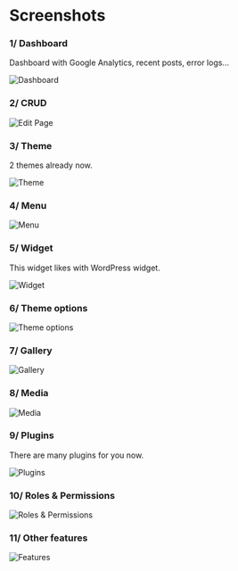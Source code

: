 # Screenshots

### 1/ Dashboard
Dashboard with Google Analytics, recent posts, error logs...

![Dashboard](https://laravel-cms.gistensal.com/storage/uploads/1/docs/screenshots/dashboard.png)

### 2/ CRUD

![Edit Page](https://laravel-cms.gistensal.com/storage/uploads/1/docs/screenshots/edit-page.png)

### 3/ Theme
2 themes already now.

![Theme](https://laravel-cms.gistensal.com/storage/uploads/1/docs/screenshots/theme.png)

### 4/ Menu

![Menu](https://laravel-cms.gistensal.com/storage/uploads/1/docs/screenshots/menu.png)


### 5/ Widget
This widget likes with WordPress widget.

![Widget](https://laravel-cms.gistensal.com/storage/uploads/1/docs/screenshots/widget.png)

### 6/ Theme options

![Theme options](https://laravel-cms.gistensal.com/storage/uploads/1/docs/screenshots/theme-option.png)

### 7/ Gallery

![Gallery](https://laravel-cms.gistensal.com/storage/uploads/1/docs/screenshots/gallery.png)

### 8/ Media

![Media](https://laravel-cms.gistensal.com/storage/uploads/1/docs/screenshots/media.png)

### 9/ Plugins
There are many plugins for you now.

![Plugins](https://laravel-cms.gistensal.com/storage/uploads/1/docs/screenshots/plugin.png)

### 10/ Roles & Permissions

![Roles & Permissions](https://laravel-cms.gistensal.com/storage/uploads/1/docs/screenshots/role-permission.png)

### 11/ Other features

![Features](https://laravel-cms.gistensal.com/storage/uploads/1/docs/screenshots/other.png)

